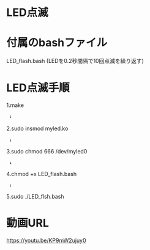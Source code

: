 # LED点滅


# 付属のbashファイル
LED_flash.bash (LEDを0.2秒間隔で10回点滅を繰り返す)


# LED点滅手順

  1.make
 
     ↓

 2.sudo insmod myled.ko
　
 
     ↓

3.sudo chmod 666 /dev/myled0
       
            
     ↓


4.chmod +x LED_flash.bash
       
              
     ↓


5.sudo ./LED_flsh.bash


# 動画URL
https://youtu.be/KP9mW2ujuy0
